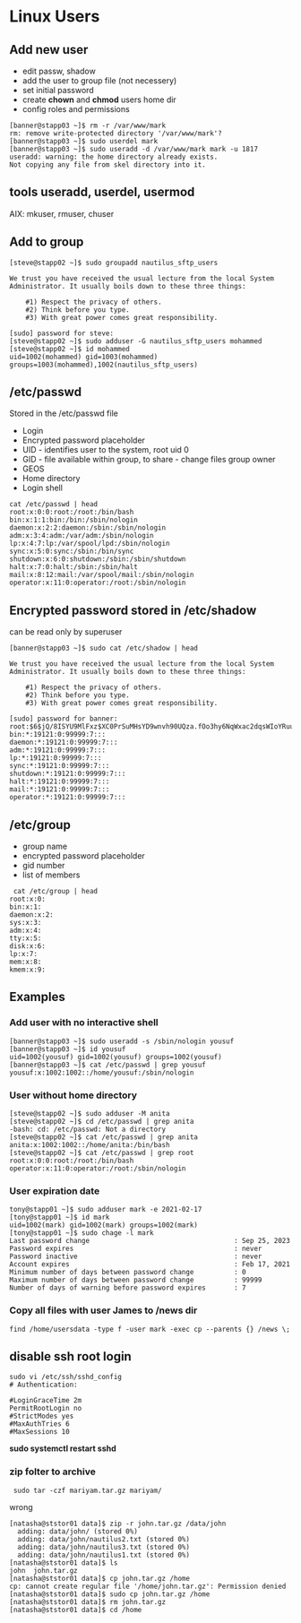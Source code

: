 # Linux Users

## Add new user
* edit passw, shadow
* add the user to group file (not necessery)
* set initial password
* create **chown** and **chmod** users home dir
* config roles and permissions

```
[banner@stapp03 ~]$ rm -r /var/www/mark
rm: remove write-protected directory '/var/www/mark'? 
[banner@stapp03 ~]$ sudo userdel mark
[banner@stapp03 ~]$ sudo useradd -d /var/www/mark mark -u 1817
useradd: warning: the home directory already exists.
Not copying any file from skel directory into it.
```

## tools useradd, userdel, usermod 
AIX: mkuser, rmuser, chuser

## Add to group 
```
[steve@stapp02 ~]$ sudo groupadd nautilus_sftp_users

We trust you have received the usual lecture from the local System
Administrator. It usually boils down to these three things:

    #1) Respect the privacy of others.
    #2) Think before you type.
    #3) With great power comes great responsibility.

[sudo] password for steve: 
[steve@stapp02 ~]$ sudo adduser -G nautilus_sftp_users mohammed
[steve@stapp02 ~]$ id mohammed
uid=1002(mohammed) gid=1003(mohammed) groups=1003(mohammed),1002(nautilus_sftp_users)
```
## /etc/passwd
Stored in the /etc/passwd file
* Login
* Encrypted password placeholder
* UID - identifies user to the system, root uid 0
* GID - file available within group, to share - change files group owner
* GEOS
* Home directory
* Login shell
```
cat /etc/passwd | head
root:x:0:0:root:/root:/bin/bash
bin:x:1:1:bin:/bin:/sbin/nologin
daemon:x:2:2:daemon:/sbin:/sbin/nologin
adm:x:3:4:adm:/var/adm:/sbin/nologin
lp:x:4:7:lp:/var/spool/lpd:/sbin/nologin
sync:x:5:0:sync:/sbin:/bin/sync
shutdown:x:6:0:shutdown:/sbin:/sbin/shutdown
halt:x:7:0:halt:/sbin:/sbin/halt
mail:x:8:12:mail:/var/spool/mail:/sbin/nologin
operator:x:11:0:operator:/root:/sbin/nologin
```

## Encrypted password stored in /etc/shadow
can be read only by superuser
```
[banner@stapp03 ~]$ sudo cat /etc/shadow | head

We trust you have received the usual lecture from the local System
Administrator. It usually boils down to these three things:

    #1) Respect the privacy of others.
    #2) Think before you type.
    #3) With great power comes great responsibility.

[sudo] password for banner: 
root:$6$jQ/8ISYU9MlFxz$XC0PrSuMHsYD9wnvh90UQza.fOo3hy6NqWxac2dqsWIoYRuuZ/.7HKLiDE.SiPbH7oGtInf6wVyzd6OYJ8Isd0:19422:0:99999:7:::
bin:*:19121:0:99999:7:::
daemon:*:19121:0:99999:7:::
adm:*:19121:0:99999:7:::
lp:*:19121:0:99999:7:::
sync:*:19121:0:99999:7:::
shutdown:*:19121:0:99999:7:::
halt:*:19121:0:99999:7:::
mail:*:19121:0:99999:7:::
operator:*:19121:0:99999:7:::
```

## /etc/group
* group name
* encrypted password placeholder
* gid number
* list of members
```
 cat /etc/group | head
root:x:0:
bin:x:1:
daemon:x:2:
sys:x:3:
adm:x:4:
tty:x:5:
disk:x:6:
lp:x:7:
mem:x:8:
kmem:x:9:
```

## Examples
### Add user with no interactive shell
```
[banner@stapp03 ~]$ sudo useradd -s /sbin/nologin yousuf
[banner@stapp03 ~]$ id yousuf
uid=1002(yousuf) gid=1002(yousuf) groups=1002(yousuf)
[banner@stapp03 ~]$ cat /etc/passwd | grep yousuf
yousuf:x:1002:1002::/home/yousuf:/sbin/nologin
```

### User without home directory
```
[steve@stapp02 ~]$ sudo adduser -M anita
[steve@stapp02 ~]$ cd /etc/passwd | grep anita
-bash: cd: /etc/passwd: Not a directory
[steve@stapp02 ~]$ cat /etc/passwd | grep anita
anita:x:1002:1002::/home/anita:/bin/bash
[steve@stapp02 ~]$ cat /etc/passwd | grep root
root:x:0:0:root:/root:/bin/bash
operator:x:11:0:operator:/root:/sbin/nologin
```

### User expiration date
```
tony@stapp01 ~]$ sudo adduser mark -e 2021-02-17
[tony@stapp01 ~]$ id mark
uid=1002(mark) gid=1002(mark) groups=1002(mark)
[tony@stapp01 ~]$ sudo chage -l mark
Last password change                                    : Sep 25, 2023
Password expires                                        : never
Password inactive                                       : never
Account expires                                         : Feb 17, 2021
Minimum number of days between password change          : 0
Maximum number of days between password change          : 99999
Number of days of warning before password expires       : 7
```

### Copy all files with user James to /news dir
```
find /home/usersdata -type f -user mark -exec cp --parents {} /news \;
```

## disable ssh root login
```
sudo vi /etc/ssh/sshd_config
# Authentication:

#LoginGraceTime 2m
PermitRootLogin no
#StrictModes yes
#MaxAuthTries 6
#MaxSessions 10
```
**sudo systemctl restart sshd**

### zip folter to archive
```
 sudo tar -czf mariyam.tar.gz mariyam/
```
wrong
```
[natasha@ststor01 data]$ zip -r john.tar.gz /data/john
  adding: data/john/ (stored 0%)
  adding: data/john/nautilus2.txt (stored 0%)
  adding: data/john/nautilus3.txt (stored 0%)
  adding: data/john/nautilus1.txt (stored 0%)
[natasha@ststor01 data]$ ls
john  john.tar.gz
[natasha@ststor01 data]$ cp john.tar.gz /home
cp: cannot create regular file '/home/john.tar.gz': Permission denied
[natasha@ststor01 data]$ sudo cp john.tar.gz /home
[natasha@ststor01 data]$ rm john.tar.gz
[natasha@ststor01 data]$ cd /home
```



